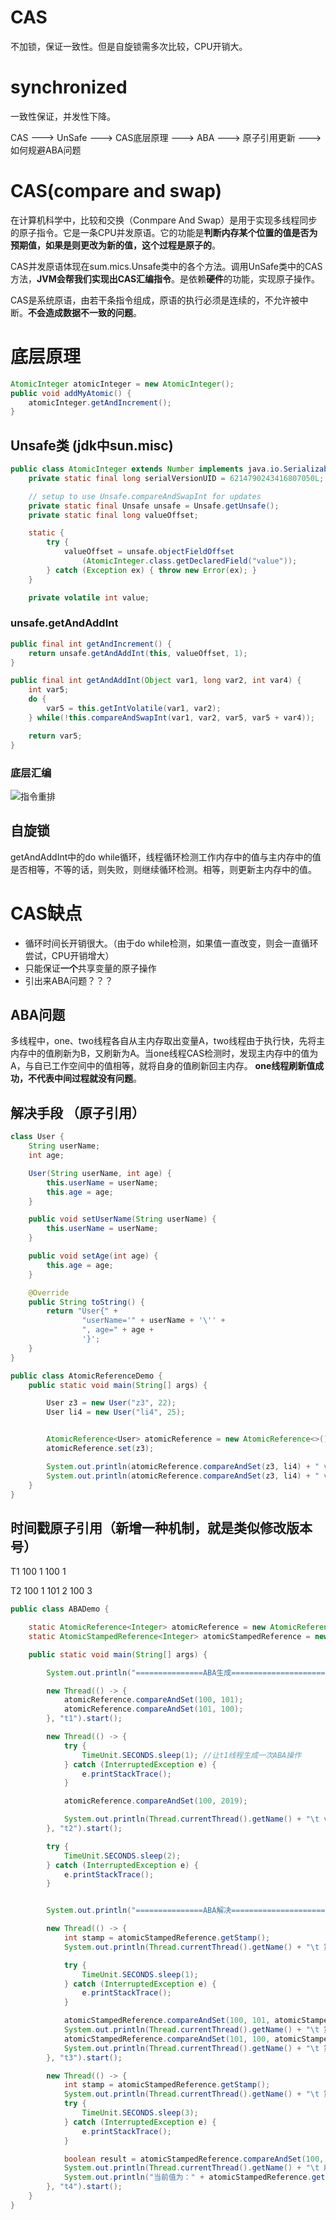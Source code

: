# CAS

不加锁，保证一致性。但是自旋锁需多次比较，CPU开销大。

# synchronized
一致性保证，并发性下降。

CAS ---> UnSafe ---> CAS底层原理 ---> ABA ---> 原子引用更新 ---> 如何规避ABA问题

# CAS(compare and swap)
在计算机科学中，比较和交换（Conmpare And Swap）是用于实现多线程同步的原子指令。它是一条CPU并发原语。它的功能是**判断内存某个位置的值是否为预期值，如果是则更改为新的值，这个过程是原子的**。


CAS并发原语体现在sum.mics.Unsafe类中的各个方法。调用UnSafe类中的CAS方法，**JVM会帮我们实现出CAS汇编指令**。是依赖**硬件**的功能，实现原子操作。

CAS是系统原语，由若干条指令组成，原语的执行必须是连续的，不允许被中断。**不会造成数据不一致的问题**。


# 底层原理

```java
AtomicInteger atomicInteger = new AtomicInteger();
public void addMyAtomic() {
    atomicInteger.getAndIncrement();
}
```

## Unsafe类 (jdk中sun.misc)
```java
public class AtomicInteger extends Number implements java.io.Serializable {
    private static final long serialVersionUID = 6214790243416807050L;

    // setup to use Unsafe.compareAndSwapInt for updates
    private static final Unsafe unsafe = Unsafe.getUnsafe();
    private static final long valueOffset;

    static {
        try {
            valueOffset = unsafe.objectFieldOffset
                (AtomicInteger.class.getDeclaredField("value"));
        } catch (Exception ex) { throw new Error(ex); }
    }

    private volatile int value;
```

### unsafe.getAndAddInt
```java
public final int getAndIncrement() {
    return unsafe.getAndAddInt(this, valueOffset, 1);
}

public final int getAndAddInt(Object var1, long var2, int var4) {
    int var5;
    do {
        var5 = this.getIntVolatile(var1, var2);
    } while(!this.compareAndSwapInt(var1, var2, var5, var5 + var4));

    return var5;
}
```

### 底层汇编

![指令重排](/assert/view/juc/cas/1_1.png)

## 自旋锁

getAndAddInt中的do while循环，线程循环检测工作内存中的值与主内存中的值是否相等，不等的话，则失败，则继续循环检测。相等，则更新主内存中的值。

# CAS缺点
* 循环时间长开销很大。（由于do while检测，如果值一直改变，则会一直循环尝试，CPU开销增大）
* 只能保证**一个**共享变量的原子操作
* 引出来ABA问题？？？

## ABA问题

多线程中，one、two线程各自从主内存取出变量A，two线程由于执行快，先将主内存中的值刷新为B，又刷新为A。当one线程CAS检测时，发现主内存中的值为A，与自已工作空间中的值相等，就将自身的值刷新回主内存。
**one线程刷新值成功，不代表中间过程就没有问题**。

## 解决手段 （原子引用）
```java
class User {
    String userName;
    int age;

    User(String userName, int age) {
        this.userName = userName;
        this.age = age;
    }

    public void setUserName(String userName) {
        this.userName = userName;
    }

    public void setAge(int age) {
        this.age = age;
    }

    @Override
    public String toString() {
        return "User{" +
                "userName='" + userName + '\'' +
                ", age=" + age +
                '}';
    }
}

public class AtomicReferenceDemo {
    public static void main(String[] args) {

        User z3 = new User("z3", 22);
        User li4 = new User("li4", 25);


        AtomicReference<User> atomicReference = new AtomicReference<>();
        atomicReference.set(z3);

        System.out.println(atomicReference.compareAndSet(z3, li4) + " value: " + atomicReference.get().toString());
        System.out.println(atomicReference.compareAndSet(z3, li4) + " value: " + atomicReference.get().toString());
    }
}
```

## 时间戳原子引用（新增一种机制，就是类似修改版本号）

T1  100  1                   100  1

T2  100  1       101  2      100  3

```java
public class ABADemo {

    static AtomicReference<Integer> atomicReference = new AtomicReference<>(100); //原子引用
    static AtomicStampedReference<Integer> atomicStampedReference = new AtomicStampedReference<>(100, 1); //时间戳原子引用

    public static void main(String[] args) {

        System.out.println("===============ABA生成=====================");

        new Thread(() -> {
            atomicReference.compareAndSet(100, 101);
            atomicReference.compareAndSet(101, 100);
        }, "t1").start();

        new Thread(() -> {
            try {
                TimeUnit.SECONDS.sleep(1); //让t1线程生成一次ABA操作
            } catch (InterruptedException e) {
                e.printStackTrace();
            }

            atomicReference.compareAndSet(100, 2019);

            System.out.println(Thread.currentThread().getName() + "\t value: " +  atomicReference.get().toString());
        }, "t2").start();

        try {
            TimeUnit.SECONDS.sleep(2);
        } catch (InterruptedException e) {
            e.printStackTrace();
        }


        System.out.println("===============ABA解决=====================");

        new Thread(() -> {
            int stamp = atomicStampedReference.getStamp();
            System.out.println(Thread.currentThread().getName() + "\t 第1次版本号： " + stamp);

            try {
                TimeUnit.SECONDS.sleep(1);
            } catch (InterruptedException e) {
                e.printStackTrace();
            }

            atomicStampedReference.compareAndSet(100, 101, atomicStampedReference.getStamp(), atomicStampedReference.getStamp()+1);
            System.out.println(Thread.currentThread().getName() + "\t 第2次版本号： " + atomicStampedReference.getStamp());
            atomicStampedReference.compareAndSet(101, 100, atomicStampedReference.getStamp(), atomicStampedReference.getStamp()+1);
            System.out.println(Thread.currentThread().getName() + "\t 第3次版本号： " + atomicStampedReference.getStamp());
        }, "t3").start();

        new Thread(() -> {
            int stamp = atomicStampedReference.getStamp();
            System.out.println(Thread.currentThread().getName() + "\t 第1次版本号： " + stamp);
            try {
                TimeUnit.SECONDS.sleep(3);
            } catch (InterruptedException e) {
                e.printStackTrace();
            }

            boolean result = atomicStampedReference.compareAndSet(100, 2019, stamp, stamp + 1);
            System.out.println(Thread.currentThread().getName() + "\t 刷新成功否： " + result + "\t 版本号实际值为：" + atomicStampedReference.getStamp());
            System.out.println("当前值为：" + atomicStampedReference.getReference().toString());
        }, "t4").start();
    }
}
```


